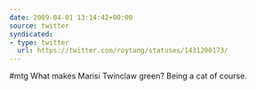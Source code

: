 ```yaml
---
date: 2009-04-01 13:14:42+00:00
source: twitter
syndicated:
- type: twitter
  url: https://twitter.com/roytang/statuses/1431200173/
---
```


#mtg What makes Marisi Twinclaw green? Being a cat of course.